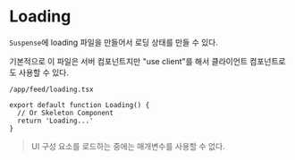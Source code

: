 # Loading

`Suspense`에 loading 파일을 만들어서 로딩 상태를 만들 수 있다.

기본적으로 이 파일은 서버 컴포넌트지만 "use client"를 해서 클라이언트 컴포넌트로도 사용할 수 있다.

`/app/feed/loading.tsx`

```tsx
export default function Loading() {
  // Or Skeleton Component
  return 'Loading...'
}
```

> UI 구성 요소를 로드하는 중에는 매개변수를 사용할 수 없다.